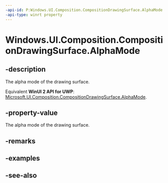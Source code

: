 ```yaml
---
-api-id: P:Windows.UI.Composition.CompositionDrawingSurface.AlphaMode
-api-type: winrt property
---
```


<!-- Property syntax
public Windows.Graphics.DirectX.DirectXAlphaMode AlphaMode { get; }
-->

# Windows.UI.Composition.CompositionDrawingSurface.AlphaMode

## -description
The alpha mode of the drawing surface.

Equivalent **WinUI 2 API for UWP**: [Microsoft.UI.Composition.CompositionDrawingSurface.AlphaMode](/windows/winui/api/microsoft.ui.composition.compositiondrawingsurface.alphamode).

## -property-value
The alpha mode of the drawing surface.

## -remarks

## -examples

## -see-also
